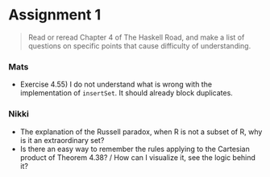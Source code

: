 # Assignment 1

> Read or reread Chapter 4 of The Haskell Road, and make a list of questions on specific points that cause difficulty of understanding.

### Mats

- Exercise 4.55) I do not understand what is wrong with the implementation of `insertSet`. It should already block duplicates.

### Nikki 

- The explanation of the Russell paradox, when R is not a subset of R, why is it an extraordinary set?
- Is there an easy way to remember the rules applying to the Cartesian product of Theorem 4.38? / How can I visualize it, see the logic behind it?
